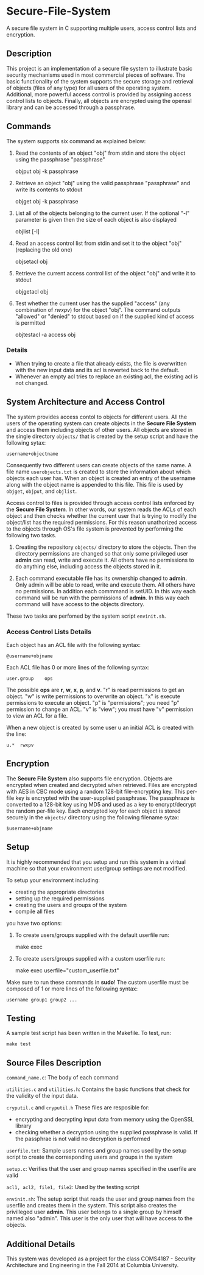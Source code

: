 # Secure-File-System
A secure file system in C supporting multiple users, access control lists and encryption.

## Description

This project is an implementation of a secure file system to illustrate basic security mechanisms used in most commercial pieces of software. The basic functionality of the system supports the secure storage and retrieval of objects (files of any type) for all users of the operating system. Additional, more powerful access control is provided by assigning access control lists to objects. Finally, all objects are encrypted using the openssl library and can be accessed through a passphrase.

## Commands
The system supports six command as explained below:


1) Read the contents of an object "obj" from stdin and store the object using the passphrase "passphrase"
	
	objput obj -k passphrase

2) Retrieve an object "obj" using the valid passphrase "passphrase" and write its contents to stdout

	objget obj -k passphrase

3) List all of the objects belonging to the current user. If the optional "-l" parameter is given then the size of each object is also displayed

	objlist [-l]

4) Read an access control list from stdin and set it to the object "obj" (replacing the old one)

	objsetacl obj

5) Retrieve the current access control list of the object "obj" and write it to stdout

	objgetacl obj

6) Test whether the current user has the supplied "access" (any combination of *rwxpv*) for the object "obj". The command outputs "allowed" or "denied" to stdout based on if the supplied kind of access is permitted

	objtestacl -a access obj

### Details

- When trying to create a file that already exists, the file is overwritten with the new input data and its acl is reverted back to the default.
- Whenever an empty acl tries to replace an existing acl, the existing acl is not changed.

## System Architecture and Access Control

The system provides access contol to objects for different users. All the users of the operating system can create objects in the **Secure File System** and access them including objects of other users. All objects are stored in the single directory `objects/` that is created by the setup script and have the following sytax:

	username+objectname

Consequently two different users can create objects of the same name. A file name `userobjects.txt` is created to store the information about which objects each user has. When an object is created an entry of the username along with the object name is appended to this file. This file is used by `objget`, `objput`, and `objlist`.

Access control to files is provided through access control lists enforced by the **Secure File System**. In other words, our system reads the ACLs of each object and then checks whether the current user that is trying to modify the object/list has the required permissions. For this reason unathorized access to the objects through OS's file system is prevented by performing the following two tasks.

1) Creating the repository `objects/` directory to store the objects. Then the directory permissions are changed so that only some privileged user **admin** can read, write and execute it. All others have no permissions to do anything else, including access the objects stored in it.

2) Each command executable file has its ownership changed to **admin**. Only admin will be able to read, write and execute them. All others have no permissions. In addition each commmand is setUID. In this way each command will be run with the permissions of **admin**. In this way each command will have access to the objects directory.

These two tasks are perfomed by the system script `envinit.sh`.

### Access Control Lists Details

Each object has an ACL file with the following syntax:

	@username+objname

Each ACL file has 0 or more lines of the following syntax:

	user.group    ops

The possible **ops** are **r**, **w**, **x**, **p**, and **v**. "r" is read permissions to get an object. "w" is write permissions to overwrite an object. "x" is execute permissions to execute an object. "p" is "permissions"; you need "p" permission to change an ACL.  "v" is "view"; you must have "v" permission to view an ACL for a file. 

When a new object is created by some user u an initial ACL is created with the line:

	u.*  rwxpv

## Encryption

The **Secure File System** also supports file encryption. Objects are encrypted when created and decrypted when retrieved. Files are encrypted with AES in CBC mode using a random 128-bit file-encrypting key. This per-file key is encrypted with the user-supplied passphrase. The passphraze is converted to a 128-bit key using MD5 and used as a key to encrypt/decrypt the random per-file key. Each encrypted key for each object is stored securely in the `objects/` directory using the following filename sytax:

	$username+objname


## Setup
It is highly recommended that you setup and run this system in a virtual machine so that your environment user/group settings are not modified.

To setup your environment including:
- creating the appropriate directories
- setting up the required permissions
- creating the users and groups of the system
- compile all files

you have two options:

1) To create users/groups supplied with the default userfile run:

	make exec

2) To create users/groups supplied with a custom userfile run:

	make exec userfile="custom_userfile.txt"

Make sure to run these commands in **sudo**! The custom userfile must be composed of 1 or more lines of the following syntax:

	username group1 group2 ...

## Testing
A sample test script has been written in the Makefile. To test, run:

	make test

## Source Files Description

`command_name.c`:  The body of each command

`utilities.c` and `utilities.h`: Contains the basic functions that check for the validity of the input data.

`cryputil.c` and `cryputil.h`
These files are resposible for:
- encrypting and decrypting input data from memory using the OpenSSL library
- checking whether a decryption using the supplied passphrase is valid. If the passphrae is not valid
no decryption is performed

`userfile.txt`: Sample users names and group names used by the setup script to create the corresponding users and groups in the system

`setup.c`: Verifies that the user and group names specified in the userfile are valid

`acl1, acl2, file1, file2`: Used by the testing script

`envinit.sh`: The setup script that reads the user and group names from the userfile and creates them in the system. This script also creates the privilleged user **admin**. This user belongs to a single group by himself named also "admin". This user is the only user that will have access to the objects.

## Additional Details
This system was developed as a project for the class COMS4187 - Security Architecture and Engineering in the Fall 2014 at Columbia University.

